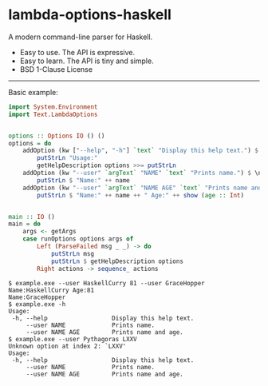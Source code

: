 # lambda-options-haskell

A modern command-line parser for Haskell.

* Easy to use. The API is expressive.
* Easy to learn. The API is tiny and simple.
* BSD 1-Clause License

--------------

Basic example:
```haskell
import System.Environment
import Text.LambdaOptions


options :: Options IO () ()
options = do
    addOption (kw ["--help", "-h"] `text` "Display this help text.") $ do
        putStrLn "Usage:"
        getHelpDescription options >>= putStrLn
    addOption (kw "--user" `argText` "NAME" `text` "Prints name.") $ \name -> do
        putStrLn $ "Name:" ++ name
    addOption (kw "--user" `argText` "NAME AGE" `text` "Prints name and age.") $ \name age -> do
        putStrLn $ "Name:" ++ name ++ " Age:" ++ show (age :: Int)


main :: IO ()
main = do
    args <- getArgs
    case runOptions options args of
        Left (ParseFailed msg _ _) -> do
            putStrLn msg
            putStrLn $ getHelpDescription options
        Right actions -> sequence_ actions
```

```
$ example.exe --user HaskellCurry 81 --user GraceHopper
Name:HaskellCurry Age:81
Name:GraceHopper
$ example.exe -h
Usage:
 -h, --help                  Display this help text.
     --user NAME             Prints name.
     --user NAME AGE         Prints name and age.
$ example.exe --user Pythagoras LXXV
Unknown option at index 2: `LXXV'
Usage:
 -h, --help                  Display this help text.
     --user NAME             Prints name.
     --user NAME AGE         Prints name and age.
```